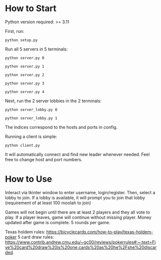 # How to Start
Python version required: >= 3.11

First, run:

```console
python setup.py
```

Run all 5 servers in 5 terminals:

```console
python server.py 0
```

```console
python server.py 1
```

```console
python server.py 2
```

```console
python server.py 3
```

```console
python server.py 4
```

Next, run the 2 server lobbies in the 2 terminals:

```console
python server_lobby.py 0
```

```console
python server_lobby.py 1
```

The indices correspond to the hosts and ports in config.

Running a client is simple:

```console
python client.py
``` 

It will automatically connect and find new leader whenever needed. Feel free to change host and port numbers.

# How to Use

Interact via tkinter window to enter username, login/register. Then, select a lobby to join. If a lobby is available, it will prompt you to join that lobby (requirement of at least 100 moolah to join)

Games will not begin until there are at least 2 players and they all vote to play.
If a player leaves, game will continue without missing player.
Money updated after game is complete. 5 rounds per game.

Texas holdem rules: https://bicyclecards.com/how-to-play/texas-holdem-poker
5 card draw rules: https://www.contrib.andrew.cmu.edu/~gc00/reviews/pokerrules#:~:text=Five%20card%20draw%20is%20one,cards%20as%20he%2Fshe%20discarded.